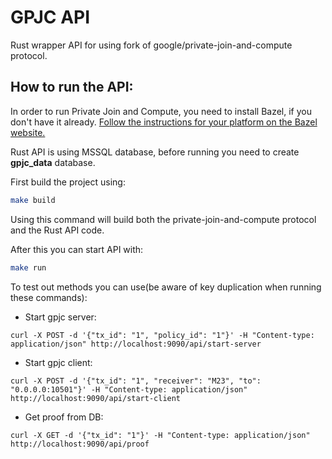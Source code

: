 # GPJC API

Rust wrapper API for using fork of google/private-join-and-compute protocol.

## How to run the API:

In order to run Private Join and Compute, you need to install Bazel, if you
don't have it already.
[Follow the instructions for your platform on the Bazel website.](https://docs.bazel.build/versions/master/install.html)

Rust API is using MSSQL database, before running you need to create **gpjc_data** database.

First build the project using:
```bash
make build
```
Using this command will build both the private-join-and-compute protocol and the Rust API code.

After this you can start API with:
```bash
make run
```

To test out methods you can use(be aware of key duplication when running these commands):
- Start gpjc server:
```shell
curl -X POST -d '{"tx_id": "1", "policy_id": "1"}' -H "Content-type: application/json" http://localhost:9090/api/start-server
```
- Start gpjc client:
```shell
curl -X POST -d '{"tx_id": "1", "receiver": "M23", "to": "0.0.0.0:10501"}' -H "Content-type: application/json" http://localhost:9090/api/start-client
```
- Get proof from DB:
```shell
curl -X GET -d '{"tx_id": "1"}' -H "Content-type: application/json" http://localhost:9090/api/proof
```